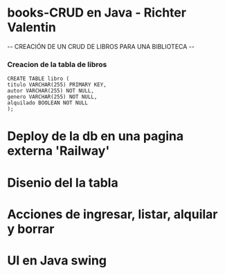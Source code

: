 # books-CRUD en Java - Richter Valentin

-- CREACIÓN DE UN CRUD DE LIBROS PARA UNA BIBLIOTECA --

### Creacion de la tabla de libros
```
CREATE TABLE libro (
titulo VARCHAR(255) PRIMARY KEY,
autor VARCHAR(255) NOT NULL,
genero VARCHAR(255) NOT NULL,
alquilado BOOLEAN NOT NULL
);
```

# Deploy de la db en una pagina externa 'Railway'
# Disenio del la tabla
# Acciones de ingresar, listar, alquilar y borrar
# UI en Java swing
